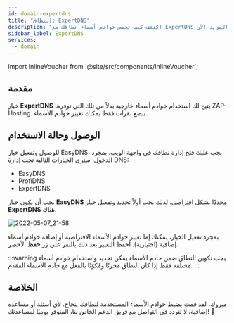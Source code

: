 ```yaml
---
id: domain-expertdns
title: "النطاق: ExpertDNS"
description: "اكتشف كيف تخصص خوادم أسماء نطاقك مع ExpertDNS لتحكم ومرونة أكبر → تعلّم المزيد الآن"
sidebar_label: ExpertDNS
services:
  - domain
---
```


import InlineVoucher from '@site/src/components/InlineVoucher';

## مقدمة

خيار **ExpertDNS** يتيح لك استخدام خوادم أسماء خارجية بدلاً من تلك التي توفرها ZAP-Hosting. ببضع نقرات فقط يمكنك تغيير خوادم الأسماء.

## الوصول وحالة الاستخدام

للوصول وتفعيل خيار EasyDNS، يجب عليك فتح إدارة نطاقك في واجهة الويب. بمجرد الدخول، سترى الخيارات التالية تحت إدارة DNS:

- EasyDNS
- ProfiDNS
- ExpertDNS

يجب أن يكون خيار **EasyDNS** محددًا بشكل افتراضي. لذلك يجب أولاً تحديد وتفعيل خيار **ExpertDNS** هناك.

![2022-05-07_21-58](https://screensaver01.zap-hosting.com/index.php/s/zrKagEpZx7coebe/preview)

بمجرد تفعيل الخيار، يمكنك إما تغيير خوادم الأسماء الافتراضية أو إضافة خوادم أسماء إضافية (اختيارية). احفظ التغيير بعد ذلك بالنقر على زر **حفظ** الأخضر.

:::warning يجب تكوين النطاق ضمن خادم الأسماء
يمكن تحديد واستخدام خوادم أسماء مختلفة فقط إذا كان النطاق مخزنًا ومُكوّنًا بالفعل مع خادم الأسماء المقدم.
:::

## الخلاصة

مبروك، لقد قمت بضبط خوادم الأسماء المستخدمة لنطاقك بنجاح. لأي أسئلة أو مساعدة إضافية، لا تتردد في التواصل مع فريق الدعم الخاص بنا، المتوفر يوميًا لمساعدتك! 🙂

<InlineVoucher />
